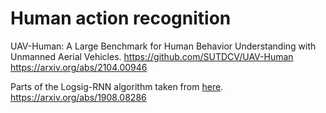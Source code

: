 # Human action recognition

UAV-Human: A Large Benchmark for Human Behavior Understanding with Unmanned Aerial Vehicles.
https://github.com/SUTDCV/UAV-Human
https://arxiv.org/abs/2104.00946

Parts of the Logsig-RNN algorithm taken from [here](https://github.com/logsigRNN/learn_sde/).
https://arxiv.org/abs/1908.08286
